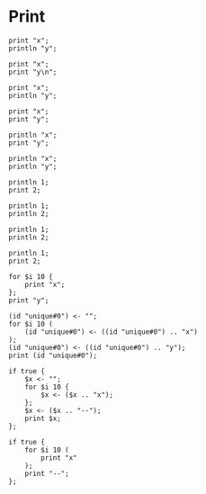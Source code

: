 # Print

```polygolf
print "x";
println "y";
```

```polygolf print.printLnToPrint
print "x";
print "y\n";
```

```polygolf print.golfLastPrint(true)
print "x";
println "y";
```

```polygolf print.golfLastPrint(false)
print "x";
print "y";
```

```polygolf
println "x";
print "y";
```

```polygolf print.golfLastPrint(true)
println "x";
println "y";
```

```polygolf
println 1;
print 2;
```

```polygolf print.golfLastPrintInt(true)
println 1;
println 2;
```

```polygolf
println 1;
println 2;
```

```polygolf print.golfLastPrintInt(false)
println 1;
print 2;
```

```polygolf
for $i 10 {
    print "x";
};
print "y";
```

```polygolf print.mergePrint
(id "unique#0") <- "";
for $i 10 (
    (id "unique#0") <- ((id "unique#0") .. "x")
);
(id "unique#0") <- ((id "unique#0") .. "y");
print (id "unique#0");
```

```polygolf
if true {
    $x <- "";
    for $i 10 {
        $x <- ($x .. "x");
    };
    $x <- ($x .. "--");
    print $x;
};
```

```polygolf print.splitPrint
if true {
    for $i 10 (
        print "x"
    );
    print "--";
};
```
